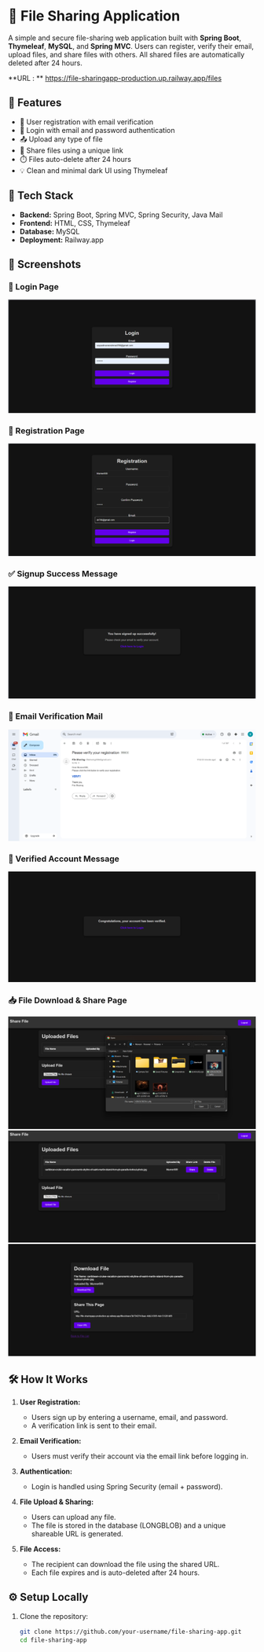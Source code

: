 # 📁 File Sharing Application

A simple and secure file-sharing web application built with **Spring Boot**, **Thymeleaf**, **MySQL**, and **Spring MVC**. Users can register, verify their email, upload files, and share files with others. All shared files are automatically deleted after 24 hours.

**URL : ** https://file-sharingapp-production.up.railway.app/files

## 🚀 Features

- 📝 User registration with email verification
- 🔐 Login with email and password authentication
- 📤 Upload any type of file
- 🔗 Share files using a unique link
- ⏱️ Files auto-delete after 24 hours
- 💡 Clean and minimal dark UI using Thymeleaf

## 🔧 Tech Stack

- **Backend:** Spring Boot, Spring MVC, Spring Security, Java Mail
- **Frontend:** HTML, CSS, Thymeleaf
- **Database:** MySQL
- **Deployment:** Railway.app

## 📸 Screenshots

### 🔐 Login Page
![Login](Screenshots/Screenshot%202025-07-08%20175215.png)

### 🧾 Registration Page
![Register](./Screenshots/Screenshot%202025-07-08%20175252.png)

### ✅ Signup Success Message
![Signup Success](./Screenshots/Screenshot%202025-07-08%20175313.png)

### 📧 Email Verification Mail
![Verification Mail](./Screenshots/Screenshot%202025-07-08%20175355.png)

### 🎉 Verified Account Message
![Verified](./Screenshots/Screenshot%202025-07-08%20175407.png)

### 📥 File Download & Share Page
![Download & Share1](./Screenshots/Screenshot%202025-07-08%20175457.png)
![Download & Share2](./Screenshots/Screenshot%202025-07-08%20180434.png)
![Share](./Screenshots/Screenshot%202025-07-08%20180453.png)

## 🛠 How It Works

1. **User Registration:**
   - Users sign up by entering a username, email, and password.
   - A verification link is sent to their email.

2. **Email Verification:**
   - Users must verify their account via the email link before logging in.

3. **Authentication:**
   - Login is handled using Spring Security (email + password).

4. **File Upload & Sharing:**
   - Users can upload any file.
   - The file is stored in the database (LONGBLOB) and a unique shareable URL is generated.

5. **File Access:**
   - The recipient can download the file using the shared URL.
   - Each file expires and is auto-deleted after 24 hours.

## ⚙️ Setup Locally

1. Clone the repository:
   ```bash
   git clone https://github.com/your-username/file-sharing-app.git
   cd file-sharing-app
